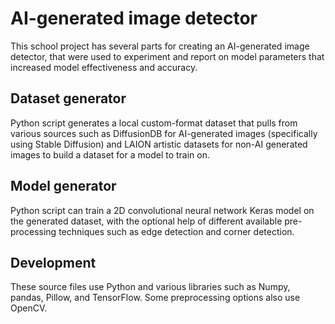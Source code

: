 # AI-generated image detector

This school project has several parts for creating an AI-generated image detector, that were used to experiment and report on model parameters that increased model effectiveness and accuracy.

## Dataset generator

Python script generates a local custom-format dataset that pulls from various sources such as DiffusionDB for AI-generated images (specifically using Stable Diffusion) and LAION artistic datasets for non-AI generated images to build a dataset for a model to train on.

## Model generator

Python script can train a 2D convolutional neural network Keras model on the generated dataset, with the optional help of different available pre-processing techniques such as edge detection and corner detection.

## Development

These source files use Python and various libraries such as Numpy, pandas, Pillow, and TensorFlow. Some preprocessing options also use OpenCV.
